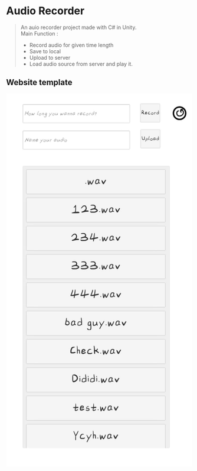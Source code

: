 # Audio Recorder
> An auio recorder project made with C# in Unity.  
> Main Function : 
>    - Record audio for given time length
>    - Save to local 
>    - Upload to server
>    - Load audio source from server and play it.

## Website template
![alt text](https://github.com/AmousQiu/AudioRecorder/blob/master/audioScreenshot.jpg "Logo Title Text 1")         